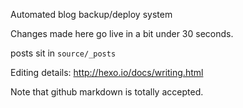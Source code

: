 Automated blog backup/deploy system

Changes made here go live in a bit under 30 seconds.

posts sit in `source/_posts`

Editing details: http://hexo.io/docs/writing.html

Note that github markdown is totally accepted.
